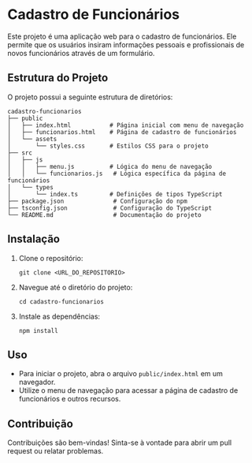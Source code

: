 # Cadastro de Funcionários

Este projeto é uma aplicação web para o cadastro de funcionários. Ele permite que os usuários insiram informações pessoais e profissionais de novos funcionários através de um formulário.

## Estrutura do Projeto

O projeto possui a seguinte estrutura de diretórios:

```
cadastro-funcionarios
├── public
│   ├── index.html           # Página inicial com menu de navegação
│   ├── funcionarios.html    # Página de cadastro de funcionários
│   └── assets
│       └── styles.css       # Estilos CSS para o projeto
├── src
│   ├── js
│   │   ├── menu.js          # Lógica do menu de navegação
│   │   └── funcionarios.js   # Lógica específica da página de funcionários
│   └── types
│       └── index.ts         # Definições de tipos TypeScript
├── package.json              # Configuração do npm
├── tsconfig.json             # Configuração do TypeScript
└── README.md                 # Documentação do projeto
```

## Instalação

1. Clone o repositório:
   ```
   git clone <URL_DO_REPOSITORIO>
   ```

2. Navegue até o diretório do projeto:
   ```
   cd cadastro-funcionarios
   ```

3. Instale as dependências:
   ```
   npm install
   ```

## Uso

- Para iniciar o projeto, abra o arquivo `public/index.html` em um navegador.
- Utilize o menu de navegação para acessar a página de cadastro de funcionários e outros recursos.

## Contribuição

Contribuições são bem-vindas! Sinta-se à vontade para abrir um pull request ou relatar problemas.